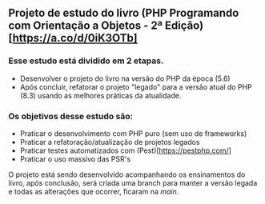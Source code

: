## Projeto de estudo do livro (PHP Programando com Orientação a Objetos - 2ª Edição)[https://a.co/d/0iK3OTb]

### Esse estudo está dividido em 2 etapas.

- Desenvolver o projeto do livro na versão do PHP da época (5.6)
- Após concluir, refatorar o projeto "legado" para a versão atual do PHP (8.3) usando as melhores práticas da atualidade.

### Os objetivos desse estudo são:

- Praticar o desenvolvimento com PHP puro (sem uso de frameworks)
- Praticar a refatoração/atualização de projetos legados
- Praticar testes automatizados com (Pest)[https://pestphp.com/]
- Praticar o uso massivo das PSR's

O projeto está sendo desenvolvido acompanhando os ensinamentos do livro, após conclusão, será criada uma branch para manter a versão legada e todas as alterações que ocorrer, ficaram na _main_.

